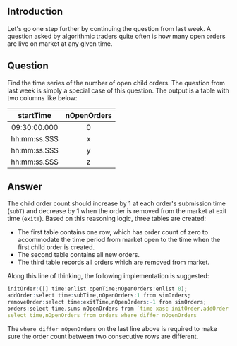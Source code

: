 ## Introduction
Let's go one step further by continuing the question from last week. A question asked by algorithmic traders quite often is how many open orders are live on market at any given time.

## Question
Find the time series of the number of open child orders. The question from last week is simply a special case of this question. The output is a table with two columns like below:

|  startTime   | nOpenOrders |
|:------------:|:-----------:|
| 09:30:00.000 |      0      |
| hh:mm:ss.SSS |      x      |
| hh:mm:ss.SSS |      y      |
| hh:mm:ss.SSS |      z      |

## Answer
The child order count should increase by 1 at each order's submission time (``subT``) and decrease by 1 when the order is removed from the market at exit time (``exitT``). Based on this reasoning logic, three tables are created:

- The first table contains one row, which has order count of zero to accommodate the time period from market open to the time when the first child order is created.
- The second table contains all new orders.
- The third table records all orders which are removed from market.

Along this line of thinking, the following implementation is suggested:

```q
initOrder:([] time:enlist openTime;nOpenOrders:enlist 0);
addOrder:select time:subTime,nOpenOrders:1 from simOrders;
removeOrder:select time:exitTime,nOpenOrders:-1 from simOrders;
orders:select time,sums nOpenOrders from `time xasc initOrder,addOrder,removeOrder;
select time,nOpenOrders from orders where differ nOpenOrders
```

The ``where differ nOpenOrders`` on the last line above is required to make sure the order count between two consecutive rows are different.
